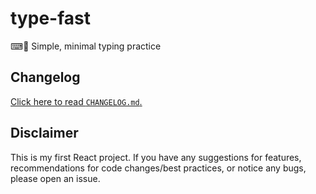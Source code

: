 # type-fast

⌨💨 Simple, minimal typing practice

## Changelog

[Click here to read `CHANGELOG.md`.](/CHANGELOG.md)

## Disclaimer

This is my first React project. If you have any suggestions for features,
recommendations for code changes/best practices, or notice any bugs, please open
an issue.
